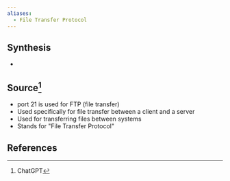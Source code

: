 ```yaml
---
aliases:
  - File Transfer Protocol
---
```

## Synthesis
- 
## Source[^1]
- port 21 is used for FTP (file transfer)
- Used specifically for file transfer between a client and a server
- Used for transferring files between systems
- Stands for "File Transfer Protocol"
## References

[^1]: ChatGPT
